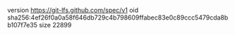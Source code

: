 version https://git-lfs.github.com/spec/v1
oid sha256:4ef26f0a0a58f646db729c4b798609ffabec83e0c89ccc5479cda8bb107f7e35
size 22899
